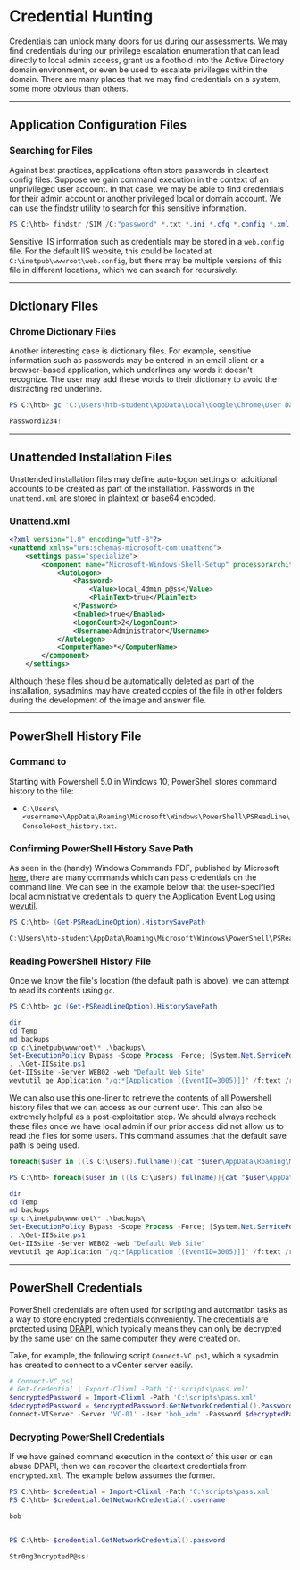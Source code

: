 # Credential Hunting

Credentials can unlock many doors for us during our assessments. We may find credentials during our privilege escalation enumeration that can lead directly to local admin access, grant us a foothold into the Active Directory domain environment, or even be used to escalate privileges within the domain. There are many places that we may find credentials on a system, some more obvious than others.

***

## Application Configuration Files

### **Searching for Files**

Against best practices, applications often store passwords in cleartext config files. Suppose we gain command execution in the context of an unprivileged user account. In that case, we may be able to find credentials for their admin account or another privileged local or domain account. We can use the [findstr](https://ss64.com/nt/findstr.html) utility to search for this sensitive information.

```powershell
PS C:\htb> findstr /SIM /C:"password" *.txt *.ini *.cfg *.config *.xml
```

Sensitive IIS information such as credentials may be stored in a `web.config` file. For the default IIS website, this could be located at `C:\inetpub\wwwroot\web.config`, but there may be multiple versions of this file in different locations, which we can search for recursively.

***

## Dictionary Files

### **Chrome Dictionary Files**

Another interesting case is dictionary files. For example, sensitive information such as passwords may be entered in an email client or a browser-based application, which underlines any words it doesn't recognize. The user may add these words to their dictionary to avoid the distracting red underline.

```powershell
PS C:\htb> gc 'C:\Users\htb-student\AppData\Local\Google\Chrome\User Data\Default\Custom Dictionary.txt' | Select-String password

Password1234!
```

***

## Unattended Installation Files

Unattended installation files may define auto-logon settings or additional accounts to be created as part of the installation. Passwords in the `unattend.xml` are stored in plaintext or base64 encoded.

### **Unattend.xml**

```xml
<?xml version="1.0" encoding="utf-8"?>
<unattend xmlns="urn:schemas-microsoft-com:unattend">
    <settings pass="specialize">
        <component name="Microsoft-Windows-Shell-Setup" processorArchitecture="amd64" publicKeyToken="31bf3856ad364e35" language="neutral" versionScope="nonSxS" xmlns:wcm="http://schemas.microsoft.com/WMIConfig/2002/State" xmlns:xsi="http://www.w3.org/2001/XMLSchema-instance">
            <AutoLogon>
                <Password>
                    <Value>local_4dmin_p@ss</Value>
                    <PlainText>true</PlainText>
                </Password>
                <Enabled>true</Enabled>
                <LogonCount>2</LogonCount>
                <Username>Administrator</Username>
            </AutoLogon>
            <ComputerName>*</ComputerName>
        </component>
    </settings>
```

Although these files should be automatically deleted as part of the installation, sysadmins may have created copies of the file in other folders during the development of the image and answer file.

***

## PowerShell History File

### **Command to**

Starting with Powershell 5.0 in Windows 10, PowerShell stores command history to the file:

* `C:\Users\<username>\AppData\Roaming\Microsoft\Windows\PowerShell\PSReadLine\ConsoleHost_history.txt`.

### **Confirming PowerShell History Save Path**

As seen in the (handy) Windows Commands PDF, published by Microsoft [here](https://download.microsoft.com/download/5/8/9/58911986-D4AD-4695-BF63-F734CD4DF8F2/ws-commands.pdf), there are many commands which can pass credentials on the command line. We can see in the example below that the user-specified local administrative credentials to query the Application Event Log using [wevutil](https://ss64.com/nt/wevtutil.html).

```powershell
PS C:\htb> (Get-PSReadLineOption).HistorySavePath

C:\Users\htb-student\AppData\Roaming\Microsoft\Windows\PowerShell\PSReadLine\ConsoleHost_history.txt
```

### **Reading PowerShell History File**

Once we know the file's location (the default path is above), we can attempt to read its contents using `gc`.

```powershell
PS C:\htb> gc (Get-PSReadLineOption).HistorySavePath

dir
cd Temp
md backups
cp c:\inetpub\wwwroot\* .\backups\
Set-ExecutionPolicy Bypass -Scope Process -Force; [System.Net.ServicePointManager]::SecurityProtocol = [System.Net.ServicePointManager]::SecurityProtocol -bor 3072; iex ((New-Object System.Net.WebClient).DownloadString('https://www.powershellgallery.com/packages/MrAToolbox/1.0.1/Content/Get-IISSite.ps1'))
. .\Get-IISsite.ps1
Get-IISsite -Server WEB02 -web "Default Web Site"
wevtutil qe Application "/q:*[Application [(EventID=3005)]]" /f:text /rd:true /u:WEB02\administrator /p:5erv3rAdmin! /r:WEB02
```

We can also use this one-liner to retrieve the contents of all Powershell history files that we can access as our current user. This can also be extremely helpful as a post-exploitation step. We should always recheck these files once we have local admin if our prior access did not allow us to read the files for some users. This command assumes that the default save path is being used.

```powershell
foreach($user in ((ls C:\users).fullname)){cat "$user\AppData\Roaming\Microsoft\Windows\PowerShell\PSReadline\ConsoleHost_history.txt" -ErrorAction SilentlyContinue}
```

```powershell
PS C:\htb> foreach($user in ((ls C:\users).fullname)){cat "$user\AppData\Roaming\Microsoft\Windows\PowerShell\PSReadline\ConsoleHost_history.txt" -ErrorAction SilentlyContinue}

dir
cd Temp
md backups
cp c:\inetpub\wwwroot\* .\backups\
Set-ExecutionPolicy Bypass -Scope Process -Force; [System.Net.ServicePointManager]::SecurityProtocol = [System.Net.ServicePointManager]::SecurityProtocol -bor 3072; iex ((New-Object System.Net.WebClient).DownloadString('https://www.powershellgallery.com/packages/MrAToolbox/1.0.1/Content/Get-IISSite.ps1'))
. .\Get-IISsite.ps1
Get-IISsite -Server WEB02 -web "Default Web Site"
wevtutil qe Application "/q:*[Application [(EventID=3005)]]" /f:text /rd:true /u:WEB02\administrator /p:5erv3rAdmin! /r:WEB02
```

***

## PowerShell Credentials

PowerShell credentials are often used for scripting and automation tasks as a way to store encrypted credentials conveniently. The credentials are protected using [DPAPI](https://en.wikipedia.org/wiki/Data_Protection_API), which typically means they can only be decrypted by the same user on the same computer they were created on.

Take, for example, the following script `Connect-VC.ps1`, which a sysadmin has created to connect to a vCenter server easily.

```powershell
# Connect-VC.ps1
# Get-Credential | Export-Clixml -Path 'C:\scripts\pass.xml'
$encryptedPassword = Import-Clixml -Path 'C:\scripts\pass.xml'
$decryptedPassword = $encryptedPassword.GetNetworkCredential().Password
Connect-VIServer -Server 'VC-01' -User 'bob_adm' -Password $decryptedPassword
```

### **Decrypting PowerShell Credentials**

If we have gained command execution in the context of this user or can abuse DPAPI, then we can recover the cleartext credentials from `encrypted.xml`. The example below assumes the former.

```powershell
PS C:\htb> $credential = Import-Clixml -Path 'C:\scripts\pass.xml'
PS C:\htb> $credential.GetNetworkCredential().username

bob


PS C:\htb> $credential.GetNetworkCredential().password

Str0ng3ncryptedP@ss!
```
